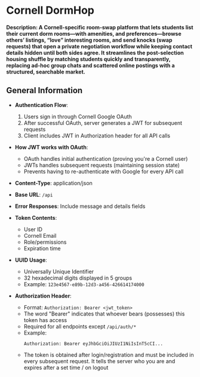 # Cornell DormHop
#### Description: A Cornell-specific room-swap platform that lets students list their current dorm rooms—with amenities, and preferences—browse others’ listings, “love” interesting rooms, and send knocks (swap requests) that open a private negotiation workflow while keeping contact details hidden until both sides agree. It streamlines the post-selection housing shuffle by matching students quickly and transparently, replacing ad-hoc group chats and scattered online postings with a structured, searchable market.

## General Information
- **Authentication Flow**:
  1. Users sign in through Cornell Google OAuth
  2. After successful OAuth, server generates a JWT for subsequent requests
  3. Client includes JWT in Authorization header for all API calls

- **How JWT works with OAuth**:
  - OAuth handles initial authentication (proving you're a Cornell user)
  - JWTs handles subsequent requests (maintaining session state)
  - Prevents having to re-authenticate with Google for every API call

- **Content-Type**: application/json
- **Base URL**: `/api`
- **Error Responses**: Include message and details fields
- **Token Contents**:
  - User ID
  - Cornell Email
  - Role/permissions
  - Expiration time

- **UUID Usage**:
  - Universally Unique Identifier
  - 32 hexadecimal digits displayed in 5 groups
  - Example: `123e4567-e89b-12d3-a456-426614174000`

- **Authorization Header**:
  - Format: `Authorization: Bearer <jwt_token>`
  - The word "Bearer" indicates that whoever bears (possesses) this token has access
  - Required for all endpoints except `/api/auth/*`
  - Example:
    ```http
    Authorization: Bearer eyJhbGciOiJIUzI1NiIsInT5cCI...
    ```
  - The token is obtained after login/registration and must be included in every subsequent request. It tells the server who you are and expires after a set time / on logout


